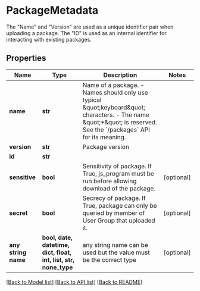 # PackageMetadata

The \"Name\" and \"Version\" are used as a unique identifier pair when uploading a package.  The \"ID\" is used as an internal identifier for interacting with existing packages.

## Properties
Name | Type | Description | Notes
------------ | ------------- | ------------- | -------------
**name** | **str** | Name of a package.  - Names should only use typical \&quot;keyboard\&quot; characters. - The name \&quot;*\&quot; is reserved. See the &#x60;/packages&#x60; API for its meaning. | 
**version** | **str** | Package version | 
**id** | **str** |  | 
**sensitive** | **bool** | Sensitivity of package.  If True, js_program must be run before allowing download of the package. | [optional] 
**secret** | **bool** | Secrecy of package.  If True, package can only be queried by member of User Group that uploaded it. | [optional] 
**any string name** | **bool, date, datetime, dict, float, int, list, str, none_type** | any string name can be used but the value must be the correct type | [optional]

[[Back to Model list]](../README.md#documentation-for-models) [[Back to API list]](../README.md#documentation-for-api-endpoints) [[Back to README]](../README.md)


